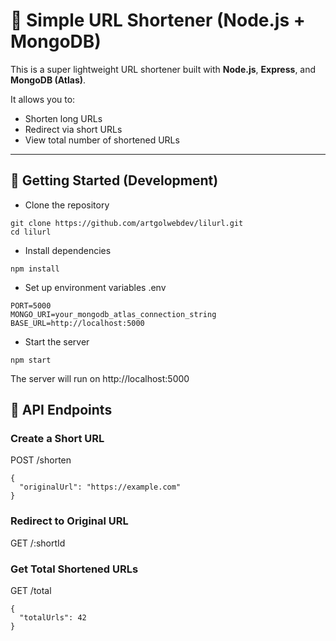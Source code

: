 # 🔗 Simple URL Shortener (Node.js + MongoDB)

This is a super lightweight URL shortener built with **Node.js**, **Express**, and **MongoDB (Atlas)**.

It allows you to:
- Shorten long URLs
- Redirect via short URLs
- View total number of shortened URLs

---

## 🚀 Getting Started (Development)

* Clone the repository
```
git clone https://github.com/artgolwebdev/lilurl.git
cd lilurl
```

* Install dependencies
```
npm install
```

* Set up environment variables .env
```
PORT=5000
MONGO_URI=your_mongodb_atlas_connection_string
BASE_URL=http://localhost:5000
```

* Start the server
```
npm start
```
The server will run on http://localhost:5000

## 📡 API Endpoints

### Create a Short URL

POST /shorten

```
{
  "originalUrl": "https://example.com"
}
```

### Redirect to Original URL    

GET /:shortId


###  Get Total Shortened URLs   

GET  /total

```
{
  "totalUrls": 42
}
```

